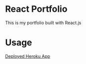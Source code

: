 # React Portfolio 

This is my portfolio built with React.js

# Usage 

[Deployed Heroku App](https://yousef-defrawi-portfolio.herokuapp.com/)